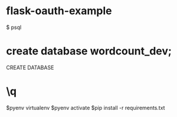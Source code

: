 flask-oauth-example
===================

$ psql
# create database wordcount_dev;
CREATE DATABASE
# \q

$pyenv virtualenv <name>
$pyenv activate <name>
$pip install -r requirements.txt
